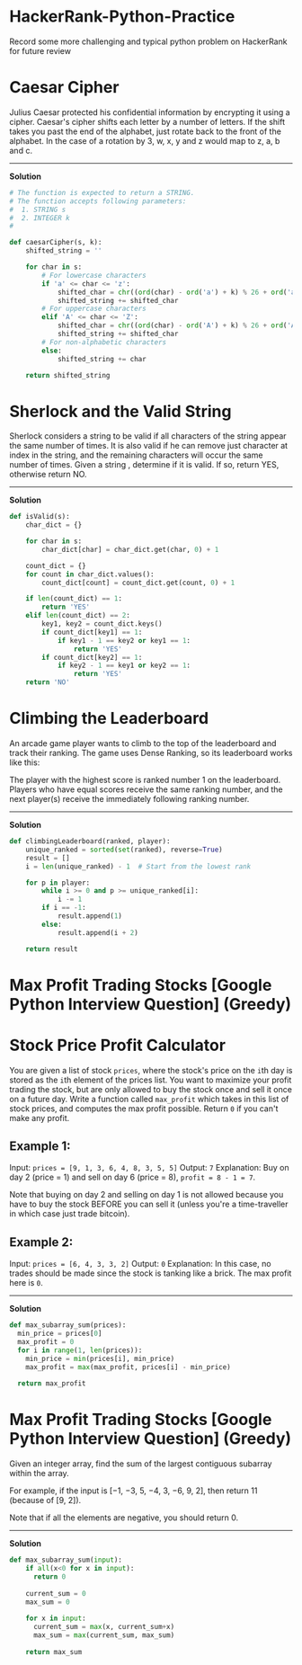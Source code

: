 # HackerRank-Python-Practice
Record some more challenging and typical python problem on HackerRank for future review

# Caesar Cipher
Julius Caesar protected his confidential information by encrypting it using a cipher. Caesar's cipher shifts each letter by a number of letters. If the shift takes you past the end of the alphabet, just rotate back to the front of the alphabet. In the case of a rotation by 3, w, x, y and z would map to z, a, b and c.  

---------------------------------------
**Solution**
```python
# The function is expected to return a STRING.
# The function accepts following parameters:
#  1. STRING s
#  2. INTEGER k
#

def caesarCipher(s, k):
    shifted_string = ''

    for char in s:
        # For lowercase characters
        if 'a' <= char <= 'z':
            shifted_char = chr((ord(char) - ord('a') + k) % 26 + ord('a'))
            shifted_string += shifted_char
        # For uppercase characters
        elif 'A' <= char <= 'Z':
            shifted_char = chr((ord(char) - ord('A') + k) % 26 + ord('A'))
            shifted_string += shifted_char
        # For non-alphabetic characters
        else:
            shifted_string += char

    return shifted_string

```

# Sherlock and the Valid String
Sherlock considers a string to be valid if all characters of the string appear the same number of times. It is also valid if he can remove just  character at  index in the string, and the remaining characters will occur the same number of times. Given a string , determine if it is valid. If so, return YES, otherwise return NO.

---------------------------------------
**Solution**
```python
def isValid(s):
    char_dict = {}

    for char in s:
        char_dict[char] = char_dict.get(char, 0) + 1

    count_dict = {}
    for count in char_dict.values():
        count_dict[count] = count_dict.get(count, 0) + 1

    if len(count_dict) == 1:
        return 'YES'
    elif len(count_dict) == 2:
        key1, key2 = count_dict.keys()
        if count_dict[key1] == 1:
            if key1 - 1 == key2 or key1 == 1:
                return 'YES'
        if count_dict[key2] == 1:
            if key2 - 1 == key1 or key2 == 1:
                return 'YES'
    return 'NO'


```

# Climbing the Leaderboard  
An arcade game player wants to climb to the top of the leaderboard and track their ranking. The game uses Dense Ranking, so its leaderboard works like this:

The player with the highest score is ranked number 1 on the leaderboard.
Players who have equal scores receive the same ranking number, and the next player(s) receive the immediately following ranking number.

---------------------------------------
**Solution**
```python
def climbingLeaderboard(ranked, player):
    unique_ranked = sorted(set(ranked), reverse=True)
    result = []
    i = len(unique_ranked) - 1  # Start from the lowest rank

    for p in player:
        while i >= 0 and p >= unique_ranked[i]:
            i -= 1
        if i == -1:
            result.append(1)
        else:
            result.append(i + 2)

    return result
```

# Max Profit Trading Stocks [Google Python Interview Question] (Greedy)
# Stock Price Profit Calculator

You are given a list of stock `prices`, where the stock's price on the `i`th day is stored as the `i`th element of the prices list. You want to maximize your profit trading the stock, but are only allowed to buy the stock once and sell it once on a future day. Write a function called `max_profit` which takes in this list of stock prices, and computes the max profit possible. Return `0` if you can't make any profit.

## Example 1:
Input: `prices = [9, 1, 3, 6, 4, 8, 3, 5, 5]`
Output: `7`
Explanation: Buy on day 2 (price = 1) and sell on day 6 (price = 8), `profit = 8 - 1 = 7`.

Note that buying on day 2 and selling on day 1 is not allowed because you have to buy the stock BEFORE you can sell it (unless you're a time-traveller in which case just trade bitcoin).

## Example 2:
Input: `prices = [6, 4, 3, 3, 2]`
Output: `0`
Explanation: In this case, no trades should be made since the stock is tanking like a brick. The max profit here is `0`.


---------------------------------------
**Solution**
```python
def max_subarray_sum(prices):
  min_price = prices[0]
  max_profit = 0
  for i in range(1, len(prices)):
    min_price = min(prices[i], min_price)
    max_profit = max(max_profit, prices[i] - min_price)
    
  return max_profit

```

# Max Profit Trading Stocks [Google Python Interview Question] (Greedy)
Given an integer array, find the sum of the largest contiguous subarray within the array.

For example, if the input is [−1, −3, 5, −4, 3, −6, 9, 2], then return 11 (because of [9, 2]).

Note that if all the elements are negative, you should return 0.

---------------------------------------
**Solution**
```python
def max_subarray_sum(input):
	if all(x<0 for x in input):
	  return 0
	  
	current_sum = 0
	max_sum = 0
	
	for x in input:
	  current_sum = max(x, current_sum+x)
	  max_sum = max(current_sum, max_sum)
	  
	return max_sum

```
